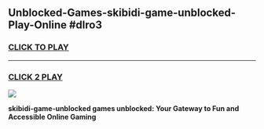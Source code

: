 
## Unblocked-Games-skibidi-game-unblocked-Play-Online #dlro3
<h3>
<a href="https://news.freeplayer.one?title=skibidi-game-unblocked&ref=3">CLICK TO PLAY</a></h3>
<hr>

<h3>
<a href="https://news.freeplayer.one?title=skibidi-game-unblocked&ref=3">CLICK 2 PLAY</a>
  
</h3>

<a href="https://news.freeplayer.one?title=skibidi-game-unblocked&ref=3"><img src="https://clearcache.store/games.png"></a>


**skibidi-game-unblocked games unblocked: Your Gateway to Fun and Accessible Online Gaming**
